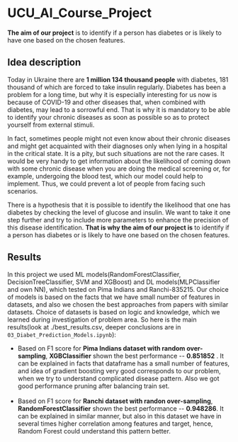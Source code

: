 # UCU_AI_Course_Project

**The aim of our project** is to identify if a person has diabetes or is likely to have one based on the chosen features.


## Idea description

Today in Ukraine there are **1 million 134 thousand people** with diabetes, 181 thousand of which are forced to take insulin regularly.
Diabetes has been a problem for a long time, but why it is especially interesting for us now is because of COVID-19 and other diseases that,
when combined with diabetes, may lead to a sorrowful end. That is why it is mandatory to be able to identify your chronic diseases
as soon as possible so as to protect yourself from external stimuli.

In fact, sometimes people might not even know about their chronic diseases and might get acquainted with their diagnoses only when
lying in a hospital in the critical state. It is a pity, but such situations are not the rare cases. It would be very handy to get information 
about the likelihood of coming down with some chronic disease when you are doing the medical screening or, for example, undergoing the blood test,
which our model could help to implement. Thus, we could prevent a lot of people from facing such scenarios.

There is a hypothesis that it is possible to identify the likelihood that one has diabetes by checking the level of glucose and insulin.
We want to take it one step further and try to include more parameters to enhance the precision of this disease identification. 
**That is why the aim of our project is** to identify if a person has diabetes or is likely to have one based on the chosen features.


## Results

In this project we used ML models(RandomForestClassifier, DecisionTreeClassifier, SVM and XGBoost) and DL models(MLPClassifier and own NN), 
which tested on Pima Indians and Ranchi-835215. Our choice of models is based on the facts that we have small number of features in datasets, 
and also we chosen the best approaches from papers with similar datasets. Choice of datasets is based on logic and knowledge, 
which we learned during investigation of problem area. So here is the main results(look at ./best_results.csv,
deeper conclusions are in `03_Diabet_Prediction_Models.ipynb`):

* Based on F1 score for **Pima Indians dataset with random over-sampling**, **XGBClassifier** shown the best performance -- **0.851852** .
It can be explained in facts that dataframe has a small number of features, and idea of gradient boosting very good corresponds to our problem,
when we try to understand complicated disease pattern. Also we got good performance pruning after balancing train set.
<br/><br/>
* Based on F1 score for **Ranchi dataset with randon over-sampling**, **RandomForestClassifier** shown the best performance -- **0.948286**.
It can be explained in similar manner, but also in this dataset we have in several times higher correlation among features and target, hence,
Random Forest could understand this pattern better.
